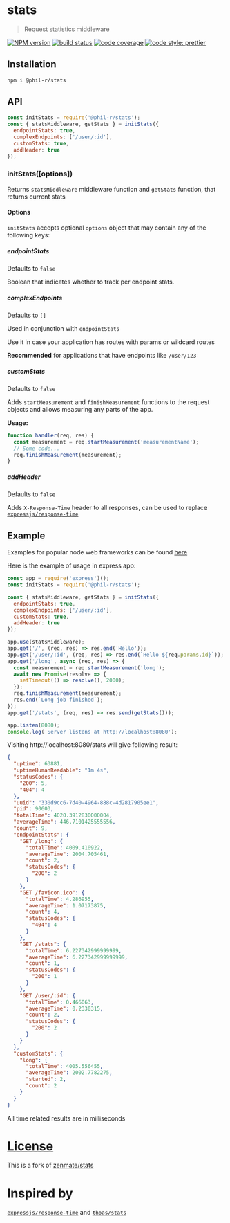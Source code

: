 # stats

> Request statistics middleware

[![NPM version](http://img.shields.io/npm/v/@phil-r/stats.svg?style=flat-square)](https://www.npmjs.com/package/@phil-r/stats)
[![build status](https://img.shields.io/travis/phil-r/stats/master.svg?style=flat-square)](https://travis-ci.org/phil-r/stats)
[![code coverage](https://img.shields.io/codecov/c/github/phil-r/stats.svg?style=flat-square)](https://codecov.io/gh/phil-r/stats)
[![code style: prettier](https://img.shields.io/badge/code_style-prettier-ff69b4.svg?style=flat-square)](https://github.com/prettier/prettier)

## Installation

```bash
npm i @phil-r/stats
```

## API

```js
const initStats = require('@phil-r/stats');
const { statsMiddleware, getStats } = initStats({
  endpointStats: true,
  complexEndpoints: ['/user/:id'],
  customStats: true,
  addHeader: true
});
```

### initStats([options])

Returns `statsMiddleware` middleware function and `getStats` function,
that returns current stats

#### Options

`initStats` accepts optional `options` object that may contain any of the following keys:

##### endpointStats

Defaults to `false`

Boolean that indicates whether to track per endpoint stats.

##### complexEndpoints

Defaults to `[]`

Used in conjunction with `endpointStats`

Use it in case your application has routes with params or wildcard routes

**Recommended** for applications that have endpoints like `/user/123`

##### customStats

Defaults to `false`

Adds `startMeasurement` and `finishMeasurement` functions to the request objects
and allows measuring any parts of the app.

**Usage:**

```js
function handler(req, res) {
  const measurement = req.startMeasurement('measurementName');
  // Some code...
  req.finishMeasurement(measurement);
}
```

##### addHeader

Defaults to `false`

Adds `X-Response-Time` header to all responses, can be used to replace
[`expressjs/response-time`](https://github.com/expressjs/response-time)

## Example

Examples for popular node web frameworks can be found [here](./examples)

Here is the example of usage in express app:

```js
const app = require('express')();
const initStats = require('@phil-r/stats');

const { statsMiddleware, getStats } = initStats({
  endpointStats: true,
  complexEndpoints: ['/user/:id'],
  customStats: true,
  addHeader: true
});

app.use(statsMiddleware);
app.get('/', (req, res) => res.end('Hello'));
app.get('/user/:id', (req, res) => res.end(`Hello ${req.params.id}`));
app.get('/long', async (req, res) => {
  const measurement = req.startMeasurement('long');
  await new Promise(resolve => {
    setTimeout(() => resolve(), 2000);
  });
  req.finishMeasurement(measurement);
  res.end(`Long job finished`);
});
app.get('/stats', (req, res) => res.send(getStats()));

app.listen(8080);
console.log('Server listens at http://localhost:8080');
```

Visiting http://localhost:8080/stats will give following result:

```json
{
  "uptime": 63881,
  "uptimeHumanReadable": "1m 4s",
  "statusCodes": {
    "200": 5,
    "404": 4
  },
  "uuid": "330d9cc6-7d40-4964-888c-4d2817905ee1",
  "pid": 90603,
  "totalTime": 4020.3912830000004,
  "averageTime": 446.7101425555556,
  "count": 9,
  "endpointStats": {
    "GET /long": {
      "totalTime": 4009.410922,
      "averageTime": 2004.705461,
      "count": 2,
      "statusCodes": {
        "200": 2
      }
    },
    "GET /favicon.ico": {
      "totalTime": 4.286955,
      "averageTime": 1.07173875,
      "count": 4,
      "statusCodes": {
        "404": 4
      }
    },
    "GET /stats": {
      "totalTime": 6.227342999999999,
      "averageTime": 6.227342999999999,
      "count": 1,
      "statusCodes": {
        "200": 1
      }
    },
    "GET /user/:id": {
      "totalTime": 0.466063,
      "averageTime": 0.2330315,
      "count": 2,
      "statusCodes": {
        "200": 2
      }
    }
  },
  "customStats": {
    "long": {
      "totalTime": 4005.556455,
      "averageTime": 2002.7782275,
      "started": 2,
      "count": 2
    }
  }
}
```

All time related results are in milliseconds

# [License](LICENSE)

This is a fork of [zenmate/stats](https://github.com/zenmate/stats)

# Inspired by

[`expressjs/response-time`](https://github.com/expressjs/response-time) and [`thoas/stats`](https://github.com/thoas/stats)
